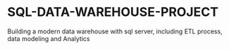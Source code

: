 # SQL-DATA-WAREHOUSE-PROJECT
Building a modern data warehouse with sql server, including ETL process, data modeling and Analytics
